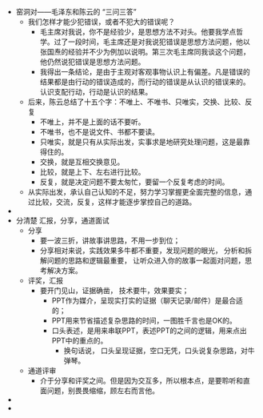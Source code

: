 - 窑洞对——毛泽东和陈云的 “三问三答”
	- 我们怎样才能少犯错误，或者不犯大的错误呢？
		- 毛主席对我说，你不是经验少，是思想方法不对头。他要我学点哲学。过了一段时间，毛主席还是对我说犯错误是思想方法问题，他以张国焘的经验并不少为例加以说明。第三次毛主席同我谈这个问题，他仍然说犯错误是思想方法问题。
		- 我得出一条结论，是由于主观对客观事物认识上有偏差。凡是错误的结果都是由行动的错误造成的，而行动的错误是从认识的错误来的。认识支配行动，行动是认识的结果。
	- 后来，陈云总结了十五个字：不唯上、不唯书、只唯实，交换、比较、反复
		- 不唯上，并不是上面的话不要听。
		- 不唯书，也不是说文件、书都不要读。
		- 只唯实，就是只有从实际出发，实事求是地研究处理问题，这是最靠得住的。
		- 交换，就是互相交换意见。
		- 比较，就是上下、左右进行比较。
		- 反复，就是决定问题不要太匆忙，要留一个反复考虑的时间。
	- 从实际出发，承认自己认知的不足，努力学习掌握更全面完整的信息，通过比较，交流，反复，这样才能逐步掌控自己的道路。
-
- 分清楚 汇报，分享，通道面试
	- 分享
		- 要一波三折，讲故事讲思路，不用一步到位；
		- 分享相对来说，实践效果多牛都不重要，发现问题的眼光， 分析和拆解问题的思路和逻辑最重要， 让听众进入你的故事一起面对问题，思考解决方案。
	- 评奖，汇报
		- 要开门见山，证据确凿， 技术要牛，效果要实；
			- PPT作为媒介，呈现实打实的证据（聊天记录/邮件）是最合适的；
			- PPT用来节省描述复杂思路的时间，一图胜千言也是OK的。
			- 口头表述，是用来串联PPT，表述PPT的之间的逻辑，用来点出PPT中的重点的。
				- 换句话说， 口头呈现证据，空口无凭，口头说复杂思路，对牛弹琴。
	- 通道评审
		- 介于分享和评奖之间。但是因为交互多，所以根本点，是要聆听和直面问题，别畏畏缩缩，顾左右而言他。
-
-